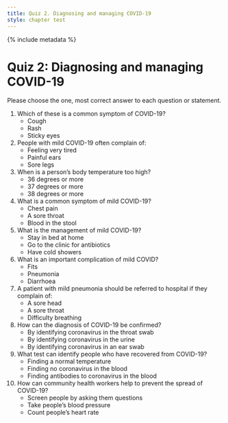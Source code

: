 ```yaml
---
title: Quiz 2. Diagnosing and managing COVID-19
style: chapter test
---
```


{% include metadata %}

# Quiz 2: Diagnosing and managing COVID-19

Please choose the one, most correct answer to each question or statement.

1.	Which of these is a common symptom of COVID-19?
    + Cough
    - Rash
    - Sticky eyes
2.	People with mild COVID-19 often complain of:
    + Feeling very tired
    - Painful ears
    - Sore legs
3.	When is a person’s body temperature too high?
    - 36 degrees or more
    - 37 degrees or more
    + 38 degrees or more
4.	What is a common symptom of mild COVID-19?
    - Chest pain
    + A sore throat
    - Blood in the stool
5.	What is the management of mild COVID-19?
    + Stay in bed at home
    - Go to the clinic for antibiotics
    - Have cold showers
6.	What is an important complication of mild COVID?
    - Fits
    + Pneumonia
    - Diarrhoea
7.	A patient with mild pneumonia should be referred to hospital if they complain of:
    - A sore head
    - A sore throat
    + Difficulty breathing
8.	How can the diagnosis of COVID-19 be confirmed?
    + By identifying coronavirus in the throat swab
    - By identifying coronavirus in the urine
    - By identifying coronavirus in an ear swab
9.	What test can identify people who have recovered from COVID-19?
    - Finding a normal temperature
    - Finding no coronavirus in the blood
    + Finding antibodies to coronavirus in the blood
10.	How can community health workers help to prevent the spread of COVID-19?
    + Screen people by asking them questions
    - Take people’s blood pressure
    - Count people’s heart rate
